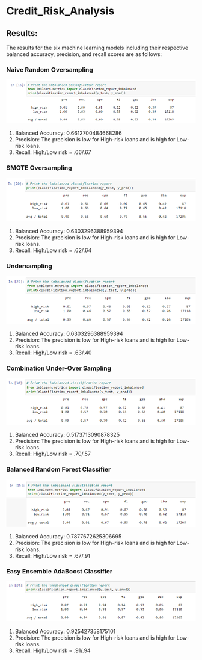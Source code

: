 # Credit_Risk_Analysis


## Results:
The results for the six machine learning models including their respective balanced accuracy, precision, and recall scores are as follows:      

### Naive Random Oversampling
![1-Naive Random Oversampling](https://github.com/ScottyMacCVC/Credit_Risk_Analysis/blob/main/Images/1-Naive%20Random%20Oversampling.PNG)     
1. Balanced Accuracy: 0.6612700484668286
2. Precision: The precision is low for High-risk loans and is high for Low-risk loans.
3. Recall: High/Low risk = .66/.67

### SMOTE Oversampling
![2-SMOTE Oversampling](https://github.com/ScottyMacCVC/Credit_Risk_Analysis/blob/main/Images/2-SMOTE%20Oversampling.PNG)     
1. Balanced Accuracy: 0.6303296388959394
2. Precision: The precision is low for High-risk loans and is high for Low-risk loans.
3. Recall: High/Low risk = .62/.64

### Undersampling
![3-Undersampling](https://github.com/ScottyMacCVC/Credit_Risk_Analysis/blob/main/Images/3-Undersampling.PNG)     
1. Balanced Accuracy: 0.6303296388959394
2. Precision:  The precision is low for High-risk loans and is high for Low-risk loans.
3. Recall: High/Low risk = .63/.40

### Combination Under-Over Sampling
![4-Combination Under-Over Sampling](https://github.com/ScottyMacCVC/Credit_Risk_Analysis/blob/main/Images/4-Combination%20Under-Over%20Sampling.PNG)     
1. Balanced Accuracy: 0.5173713090878325
2. Precision: The precision is low for High-risk loans and is high for Low-risk loans.
3. Recall: High/Low risk = .70/.57

### Balanced Random Forest Classifier
![5-Balanced Random Forest Classifier.](https://github.com/ScottyMacCVC/Credit_Risk_Analysis/blob/main/Images/5-Balanced%20Random%20Forest%20Classifier.PNG)     
1. Balanced Accuracy: 0.7877672625306695
2. Precision: The precision is low for High-risk loans and is high for Low-risk loans.
3. Recall: High/Low risk = .67/.91

### Easy Ensemble AdaBoost Classifier
![6-Easy Ensemble AdaBoost Classifier](https://github.com/ScottyMacCVC/Credit_Risk_Analysis/blob/main/Images/6-Easy%20Ensemble%20AdaBoost%20Classifier.PNG)     
1. Balanced Accuracy: 0.925427358175101
2. Precision: The precision is low for High-risk loans and is high for Low-risk loans.
3. Recall: High/Low risk = .91/.94
